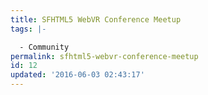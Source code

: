 ```yaml
---
title: SFHTML5 WebVR Conference Meetup
tags: |-

  - Community
permalink: sfhtml5-webvr-conference-meetup
id: 12
updated: '2016-06-03 02:43:17'
---
```

